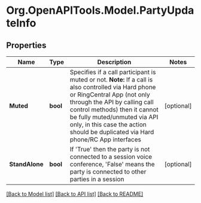 
# Org.OpenAPITools.Model.PartyUpdateInfo

## Properties

Name | Type | Description | Notes
------------ | ------------- | ------------- | -------------
**Muted** | **bool** | Specifies if a call participant is muted or not. **Note:** If a call is also controlled via Hard phone or RingCentral App (not only through the API by calling call control methods) then it cannot be fully muted/unmuted via API only, in this case the action should be duplicated via Hard phone/RC App interfaces | [optional] 
**StandAlone** | **bool** | If &#39;True&#39; then the party is not connected to a session voice conference, &#39;False&#39; means the party is connected to other parties in a session | [optional] 

[[Back to Model list]](../README.md#documentation-for-models)
[[Back to API list]](../README.md#documentation-for-api-endpoints)
[[Back to README]](../README.md)

